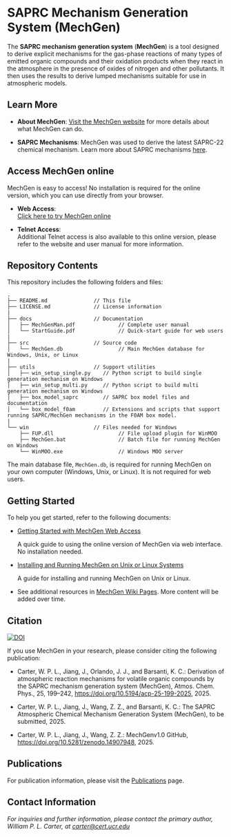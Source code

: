 # SAPRC Mechanism Generation System (MechGen)

The **SAPRC mechanism generation system** (**MechGen**) is a tool designed to derive explicit mechanisms for the gas-phase reactions of many types of emitted organic compounds and their oxidation products when they react in the atmosphere in the presence of oxides of nitrogen and other pollutants. It then uses the results to derive lumped mechanisms suitable for use in atmospheric models.

## Learn More

- **About MechGen**: [Visit the MechGen website](https://mechgen.cert.ucr.edu/) for more details about what MechGen can do.

- **SAPRC Mechanisms**: MechGen was used to derive the latest SAPRC-22 chemical mechanism. Learn more about SAPRC mechanisms [here](https://intra.engr.ucr.edu/~carter/SAPRC/).

## Access MechGen online
MechGen is easy to access! No installation is required for the online version, which you can use directly from your browser.

- **Web Access**:<br>[Click here to try MechGen online](https://intra.engr.ucr.edu/~carter/SAPRC/)

- **Telnet Access**:<br>Additional Telnet access is also available to this online version, please refer to the website and user manual for more information.

## Repository Contents

This repository includes the following folders and files:

```
.
├── README.md               // This file
├── LICENSE.md              // License information
|
├── docs                    // Documentation
│   ├── MechGenMan.pdf              // Complete user manual
│   └── StartGuide.pdf              // Quick-start guide for web users
|
├── src                     // Source code
│   └── MechGen.db                  // Main MechGen database for Windows, Unix, or Linux
|
├── utils                   // Support utilities
│   ├── win_setup_single.py    // Python script to build single generation mechanism on Windows
│   ├── win_setup_multi.py     // Python script to build multi generation mechanism on Windows
│   ├── box_model_saprc        // SAPRC box model files and documentation
│   └── box_model_f0am         // Extensions and scripts that support running SAPRC/MechGen mechanisms in the F0AM box model.
|
└── win                     // Files needed for Windows
    ├── FUP.dll                     // File upload plugin for WinMOO
    ├── MechGen.bat                 // Batch file for running MechGen on Windows
    └── WinMOO.exe                  // Windows MOO server
```

The main database file, `MechGen.db`, is required for running MechGen on your own computer (Windows, Unix, or Linux). It is not required for web users.


## Getting Started

To help you get started, refer to the following documents:

* [Getting Started with MechGen Web Access](https://github.com/SAPRC/MechGen/blob/master/docs/StartGuide.pdf)

  A quick guide to using the online version of MechGen via web interface. No installation needed.

* [Installing and Running MechGen on Unix or Linux Systems](https://github.com/SAPRC/MechGen/wiki/Install-and-Run-MechGen-on-Unix-or-Linux-Systems)

  A guide for installing and running MechGen on Unix or Linux.

* See additional resources in [MechGen Wiki Pages](https://github.com/SAPRC/MechGen/wiki). More content will be added over time.


## Citation

[![DOI](https://zenodo.org/badge/DOI/10.5281/zenodo.14907949.svg)](https://doi.org/10.5281/zenodo.14907948)

If you use MechGen in your research, please consider citing the following publication:

* Carter, W. P. L., Jiang, J., Orlando, J. J., and Barsanti, K. C.: Derivation of atmospheric reaction mechanisms for volatile organic compounds by the SAPRC mechanism generation system (MechGen), Atmos. Chem. Phys., 25, 199–242, https://doi.org/10.5194/acp-25-199-2025, 2025.

* Carter, W. P. L., Jiang, J., Wang, Z. Z., and Barsanti, K. C.: The SAPRC Atmospheric Chemical Mechanism Generation System (MechGen), to be submitted, 2025.

* Carter, W. P. L., Jiang, J., Wang, Z. Z.: MechGenv1.0 GitHub, https://doi.org/10.5281/zenodo.14907948, 2025.


## Publications

For publication information, please visit the [Publications](https://github.com/SAPRC/MechGen/wiki/Publications) page.


## Contact Information

*For inquiries and further information, please contact the primary author, William P. L. Carter, at carter@cert.ucr.edu*
